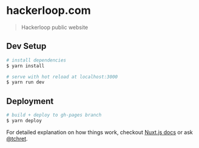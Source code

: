 # hackerloop.com

> Hackerloop public website

## Dev Setup

``` bash
# install dependencies
$ yarn install

# serve with hot reload at localhost:3000
$ yarn run dev

```

## Deployment

``` bash
# build + deploy to gh-pages branch
$ yarn deploy
```

For detailed explanation on how things work, checkout [Nuxt.js docs](https://nuxtjs.org) or ask [@tchret](https://twitter.com/tchret).

